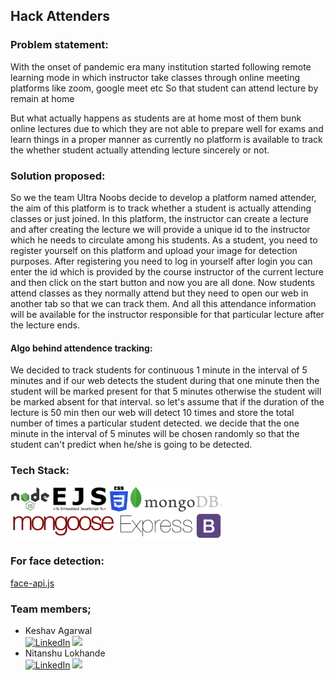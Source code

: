 ## Hack Attenders

### Problem statement: 

<p>
With the onset of pandemic era many institution started following remote learning mode in which instructor take classes through online meeting platforms like zoom, google meet etc So that student can attend lecture by remain at home

But what actually happens as students are at home most of them bunk online lectures due to which they are not able to prepare well for exams and learn things in a proper manner as currently no platform is available to track the whether student actually attending lecture sincerely or not.    
</p>

### Solution proposed: 

<p>
So we the team Ultra Noobs decide to develop a platform named attender, the aim of this platform is to track whether a student is actually attending classes or just joined. In this platform, the instructor can create a lecture and after creating the lecture we will provide a unique id to the instructor which he needs to circulate among his students.
As a student, you need to register yourself on this platform and upload your image for detection purposes. After registering you need to log in yourself after login you can enter the id which is provided by the course instructor of the current lecture and then click on the start button and now you are all done. Now students attend classes as they normally attend but they need to open our web in another tab so that we can track them. And all this attendance information will be available for the instructor responsible for that particular lecture after the lecture ends.
</p>

#### Algo behind attendence tracking: 

<p>
We decided to track students for continuous 1 minute in the interval of 5 minutes and if our web detects the student during that one minute then the student will be marked present for that 5 minutes otherwise the student will be marked absent for that interval. so let's assume that if the duration of the lecture is 50 min then our web will detect 10 times and store the total number of times a particular student detected. we decide that the one minute in the interval of 5 minutes will be chosen randomly so that the student can't predict when he/she is going to be detected.  
</p>

### Tech Stack: 
<span>
<img src="logo/nodejs.png" height="40"> <img src="logo/ejs.png" height="40">
<img src="logo/css3.png" height="40"> <img src="logo/mongo.png" height="40">
<img src="logo/mongoose.png" height="40"> <img src="logo/express.png" height="40">
<img src="logo/bootstrap.png" height="40">
<span>

 ### For face detection:
 
 [face-api.js](https://justadudewhohacks.github.io/face-api.js/docs/index.html)

### Team members; 
 - Keshav Agarwal <br />
  <a href="https://www.linkedin.com/in/keshav-agarwal-84b5221a9/"><img src="https://edent.github.io/SuperTinyIcons/images/svg/linkedin.svg" width="30" title="LinkedIn" /></a> <a href="https://github.com/The-Keshav-Agarwal"><img  src="https://edent.github.io/SuperTinyIcons/images/png/github.png" width="30" /></a>
 - Nitanshu Lokhande <br />
  <a href="https://www.linkedin.com/in/nitanshu-lokhande-5b60691a0/"><img src="https://edent.github.io/SuperTinyIcons/images/svg/linkedin.svg" width="30" title="LinkedIn" /></a> <a href="https://github.com/nlok5923"><img  src="https://edent.github.io/SuperTinyIcons/images/png/github.png" width="30" /></a>
